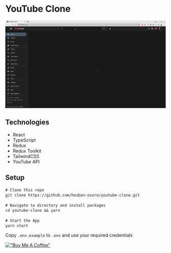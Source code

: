 # YouTube Clone

[![Youtube](assets/youtube-clone.png)](https://react-youtube-clone-ts.netlify.app/)

## Technologies

- React
- TypeScript
- Redux
- Redux Toolkit
- TailwindCSS
- YouTube API

## Setup

```code
# Clone this repo
git clone https://github.com/hesbon-osoro/youtube-clone.git

# Navigate to directory and install packages
cd youtube-clone && yarn

# Start the App
yarn start
```

Copy `.env.example` to `.env` and use your required credentials

[!["Buy Me A Coffee"](https://www.buymeacoffee.com/assets/img/custom_images/orange_img.png)](https://www.buymeacoffee.com/wazimu)

